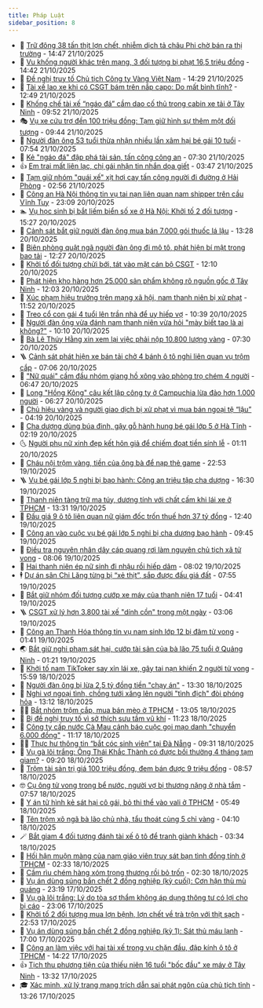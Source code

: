 ```yaml
---
title: Pháp Luật
sidebar_position: 8
---
```


<!-- dantri-phap-luat:START -->
- 🌊 [Trữ đông 38 tấn thịt lợn chết, nhiễm dịch tả châu Phi chờ bán ra thị trường](https://dantri.com.vn/phap-luat/tru-dong-38-tan-thit-lon-chet-nhiem-dich-ta-chau-phi-cho-ban-ra-thi-truong-20251021211953308.htm) - 14:47 21/10/2025
- 🐲 [Vu khống người khác trên mạng, 3 đối tượng bị phạt 16,5 triệu đồng](https://dantri.com.vn/phap-luat/vu-khong-nguoi-khac-tren-mang-3-doi-tuong-bi-phat-165-trieu-dong-20251021211126665.htm) - 14:42 21/10/2025
- 🌁 [Đề nghị truy tố Chủ tịch Công ty Vàng Việt Nam](https://dantri.com.vn/phap-luat/de-nghi-truy-to-chu-tich-cong-ty-vang-viet-nam-20251021212328655.htm) - 14:29 21/10/2025
- 🎃 [Tài xế lao xe khi có CSGT bám trên nắp capo: Do mất bình tĩnh?](https://dantri.com.vn/phap-luat/tai-xe-lao-xe-khi-co-csgt-bam-tren-nap-capo-do-mat-binh-tinh-20251021191150590.htm) - 12:49 21/10/2025
- 🦅 [Khống chế tài xế “ngáo đá” cầm dao cố thủ trong cabin xe tải ở Tây Ninh](https://dantri.com.vn/phap-luat/khong-che-tai-xe-ngao-da-cam-dao-co-thu-trong-cabin-xe-tai-o-tay-ninh-20251021163418672.htm) - 09:52 21/10/2025
- 🎭 [Vụ xe cứu trợ đền 100 triệu đồng: Tạm giữ hình sự thêm một đối tượng](https://dantri.com.vn/phap-luat/vu-xe-cuu-tro-den-100-trieu-dong-tam-giu-hinh-su-them-mot-doi-tuong-20251021162602274.htm) - 09:44 21/10/2025
- 🤗 [Người đàn ông 53 tuổi thừa nhận nhiều lần xâm hại bé gái 10 tuổi](https://dantri.com.vn/phap-luat/nguoi-dan-ong-53-tuoi-thua-nhan-nhieu-lan-xam-hai-be-gai-10-tuoi-20251021135646146.htm) - 07:54 21/10/2025
- 🚀 [Kẻ &quot;ngáo đá&quot; đập phá tài sản, tấn công công an](https://dantri.com.vn/phap-luat/ke-ngao-da-dap-pha-tai-san-tan-cong-cong-an-20251021142434236.htm) - 07:30 21/10/2025
- 👍 [Em trai mất liên lạc, chị gái nhận tin nhắn dọa giết](https://dantri.com.vn/phap-luat/em-trai-mat-lien-lac-chi-gai-nhan-tin-nhan-doa-giet-20251021102628226.htm) - 03:47 21/10/2025
- 🧐 [Tạm giữ nhóm &quot;quái xế&quot; xịt hơi cay tấn công người đi đường ở Hải Phòng](https://dantri.com.vn/phap-luat/tam-giu-nhom-quai-xe-xit-hoi-cay-tan-cong-nguoi-di-duong-o-hai-phong-20251021095417034.htm) - 02:56 21/10/2025
- 🫶 [Công an Hà Nội thông tin vụ tai nạn liên quan nam shipper trên cầu Vĩnh Tuy](https://dantri.com.vn/phap-luat/cong-an-ha-noi-thong-tin-vu-tai-nan-lien-quan-nam-shipper-tren-cau-vinh-tuy-20251021004932979.htm) - 23:09 20/10/2025
- 🏊 [Vụ học sinh bị bắt liếm biển số xe ở Hà Nội: Khởi tố 2 đối tượng](https://dantri.com.vn/phap-luat/vu-hoc-sinh-bi-bat-liem-bien-so-xe-o-ha-noi-khoi-to-2-doi-tuong-20251020222334656.htm) - 15:27 20/10/2025
- 🌋 [Cảnh sát bắt giữ người đàn ông mua bán 7.000 gói thuốc lá lậu](https://dantri.com.vn/phap-luat/canh-sat-bat-giu-nguoi-dan-ong-mua-ban-7000-goi-thuoc-la-lau-20251020194008525.htm) - 13:28 20/10/2025
- 👹 [Biên phòng quật ngã người đàn ông đi mô tô, phát hiện bí mật trong bao tải](https://dantri.com.vn/phap-luat/bien-phong-quat-nga-nguoi-dan-ong-di-mo-to-phat-hien-bi-mat-trong-bao-tai-20251020165915251.htm) - 12:27 20/10/2025
- 🫣 [Khởi tố đối tượng chửi bới, tát vào mặt cán bộ CSGT](https://dantri.com.vn/phap-luat/khoi-to-doi-tuong-chui-boi-tat-vao-mat-can-bo-csgt-20251020185459427.htm) - 12:10 20/10/2025
- 🎃 [Phát hiện kho hàng hơn 25.000 sản phẩm không rõ nguồn gốc ở Tây Ninh](https://dantri.com.vn/phap-luat/phat-hien-kho-hang-hon-25000-san-pham-khong-ro-nguon-goc-o-tay-ninh-20251020173839849.htm) - 12:03 20/10/2025
- 🌝 [Xúc phạm hiệu trưởng trên mạng xã hội, nam thanh niên bị xử phạt](https://dantri.com.vn/phap-luat/xuc-pham-hieu-truong-tren-mang-xa-hoi-nam-thanh-nien-bi-xu-phat-20251020183702566.htm) - 11:52 20/10/2025
- 🚀 [Treo cổ con gái 4 tuổi lên trần nhà để uy hiếp vợ](https://dantri.com.vn/phap-luat/treo-co-con-gai-4-tuoi-len-tran-nha-de-uy-hiep-vo-20251020172817396.htm) - 10:39 20/10/2025
- 🥷 [Người đàn ông vừa đánh nam thanh niên vừa hỏi &quot;mày biết tao là ai không?&quot;](https://dantri.com.vn/phap-luat/nguoi-dan-ong-vua-danh-nam-thanh-nien-vua-hoi-may-biet-tao-la-ai-khong-20251020165711740.htm) - 10:10 20/10/2025
- 👺 [Bà Lê Thúy Hằng xin xem lại việc phải nộp 10.800 lượng vàng](https://dantri.com.vn/phap-luat/ba-le-thuy-hang-xin-xem-lai-viec-phai-nop-10800-luong-vang-20251020134448910.htm) - 07:30 20/10/2025
- 🪜 [Cảnh sát phát hiện xe bán tải chở 4 bánh ô tô nghi liên quan vụ trộm cắp](https://dantri.com.vn/phap-luat/canh-sat-phat-hien-xe-ban-tai-cho-4-banh-o-to-nghi-lien-quan-vu-trom-cap-20251020124913532.htm) - 07:06 20/10/2025
- 🦄 [&quot;Nữ quái&quot; cầm đầu nhóm giang hồ xông vào phòng trọ chém 4 người](https://dantri.com.vn/phap-luat/nu-quai-cam-dau-nhom-giang-ho-xong-vao-phong-tro-chem-4-nguoi-20251020130138907.htm) - 06:47 20/10/2025
- 🦍 [Long &quot;Hồng Kông&quot; câu kết lập công ty ở Campuchia lừa đảo hơn 1.000 người](https://dantri.com.vn/phap-luat/long-hong-kong-cau-ket-lap-cong-ty-o-campuchia-lua-dao-hon-1000-nguoi-20251020120609631.htm) - 06:27 20/10/2025
- 🌁 [Chủ hiệu vàng và người giao dịch bị xử phạt vì mua bán ngoại tệ “lậu”](https://dantri.com.vn/phap-luat/chu-hieu-vang-va-nguoi-giao-dich-bi-xu-phat-vi-mua-ban-ngoai-te-lau-20251020110342759.htm) - 04:19 20/10/2025
- 💯 [Cha dượng dùng búa đinh, gậy gỗ hành hung bé gái lớp 5 ở Hà Tĩnh](https://dantri.com.vn/phap-luat/cha-duong-dung-bua-dinh-gay-go-hanh-hung-be-gai-lop-5-o-ha-tinh-20251020090323787.htm) - 02:19 20/10/2025
- 🌜 [Người phụ nữ xinh đẹp kết hôn giả để chiếm đoạt tiền sính lễ](https://dantri.com.vn/phap-luat/nguoi-phu-nu-xinh-dep-ket-hon-gia-de-chiem-doat-tien-sinh-le-20251020080641750.htm) - 01:11 20/10/2025
- 👹 [Cháu nội trộm vàng, tiền của ông bà để nạp thẻ game](https://dantri.com.vn/phap-luat/chau-noi-trom-vang-tien-cua-ong-ba-de-nap-the-game-20251019203936090.htm) - 22:53 19/10/2025
- 🪜 [Vụ bé gái lớp 5 nghi bị bạo hành: Công an triệu tập cha dượng](https://dantri.com.vn/phap-luat/vu-be-gai-lop-5-nghi-bi-bao-hanh-cong-an-trieu-tap-cha-duong-20251019231730760.htm) - 16:30 19/10/2025
- 🦩 [Thanh niên tàng trữ ma túy, dương tính với chất cấm khi lái xe ở TPHCM](https://dantri.com.vn/phap-luat/thanh-nien-tang-tru-ma-tuy-duong-tinh-voi-chat-cam-khi-lai-xe-o-tphcm-20251019195819329.htm) - 13:31 19/10/2025
- 💂 [Đấu giá 9 ô tô liên quan nữ giám đốc trốn thuế hơn 37 tỷ đồng](https://dantri.com.vn/phap-luat/dau-gia-9-o-to-lien-quan-nu-giam-doc-tron-thue-hon-37-ty-dong-20251019192314097.htm) - 12:40 19/10/2025
- 💃 [Công an vào cuộc vụ bé gái lớp 5 nghi bị cha dượng bạo hành](https://dantri.com.vn/phap-luat/cong-an-vao-cuoc-vu-be-gai-lop-5-nghi-bi-cha-duong-bao-hanh-20251019163309682.htm) - 09:45 19/10/2025
- 🧐 [Điều tra nguyên nhân dây cáp quang rơi làm nguyên chủ tịch xã tử vong](https://dantri.com.vn/phap-luat/dieu-tra-nguyen-nhan-day-cap-quang-roi-lam-nguyen-chu-tich-xa-tu-vong-20251019144752299.htm) - 08:06 19/10/2025
- 🤗 [Hai thanh niên ép nữ sinh đi nhậu rồi hiếp dâm](https://dantri.com.vn/phap-luat/hai-thanh-nien-ep-nu-sinh-di-nhau-roi-hiep-dam-20251019143543041.htm) - 08:02 19/10/2025
- 🕴 [Dự án sân Chi Lăng từng bị “xẻ thịt”, sắp được đấu giá đất](https://dantri.com.vn/phap-luat/du-an-san-chi-lang-tung-bi-xe-thit-sap-duoc-dau-gia-dat-20251019143743135.htm) - 07:55 19/10/2025
- 🐎 [Bắt giữ nhóm đối tượng cướp xe máy của thanh niên 17 tuổi](https://dantri.com.vn/phap-luat/bat-giu-nhom-doi-tuong-cuop-xe-may-cua-thanh-nien-17-tuoi-20251019112648460.htm) - 04:41 19/10/2025
- 🪜 [CSGT xử lý hơn 3.800 tài xế &quot;dính cồn&quot; trong một ngày](https://dantri.com.vn/thoi-su/csgt-xu-ly-hon-3800-tai-xe-dinh-con-trong-mot-ngay-20251019095201120.htm) - 03:06 19/10/2025
- 🤭 [Công an Thanh Hóa thông tin vụ nam sinh lớp 12 bị đâm tử vong](https://dantri.com.vn/phap-luat/cong-an-thanh-hoa-thong-tin-vu-nam-sinh-lop-12-bi-dam-tu-vong-20251019071018146.htm) - 01:41 19/10/2025
- 🌏 [Bắt giữ nghi phạm sát hại, cướp tài sản của bà lão 75 tuổi ở Quảng Ninh](https://dantri.com.vn/phap-luat/bat-giu-nghi-pham-sat-hai-cuop-tai-san-cua-ba-lao-75-tuoi-o-quang-ninh-20251019081547418.htm) - 01:21 19/10/2025
- 🎃 [Khởi tố nam TikToker say xỉn lái xe, gây tai nạn khiến 2 người tử vong](https://dantri.com.vn/phap-luat/khoi-to-nam-tiktoker-say-xin-lai-xe-gay-tai-nan-khien-2-nguoi-tu-vong-20251018223327519.htm) - 15:59 18/10/2025
- 🗽 [Người đàn ông bị lừa 2,5 tỷ đồng tiền &quot;chạy án&quot;](https://dantri.com.vn/phap-luat/nguoi-dan-ong-bi-lua-25-ty-dong-tien-chay-an-20251018190946776.htm) - 13:30 18/10/2025
- 🌁 [Nghi vợ ngoại tình, chồng tưới xăng lên người &quot;tình địch&quot; đòi phóng hỏa](https://dantri.com.vn/phap-luat/nghi-vo-ngoai-tinh-chong-tuoi-xang-len-nguoi-tinh-dich-doi-phong-hoa-20251018185744811.htm) - 13:12 18/10/2025
- 🧑‍💻 [Bắt nhóm trộm cắp, mua bán mèo ở TPHCM](https://dantri.com.vn/phap-luat/bat-nhom-trom-cap-mua-ban-meo-o-tphcm-20251018194448669.htm) - 13:05 18/10/2025
- 🌮 [Bị đề nghị truy tố vì sở thích sưu tầm vũ khí](https://dantri.com.vn/phap-luat/bi-de-nghi-truy-to-vi-so-thich-suu-tam-vu-khi-20251018155654178.htm) - 11:23 18/10/2025
- 🤗 [Công ty cấp nước Cà Mau cảnh báo cuộc gọi mạo danh &quot;chuyển 6.000 đồng&quot;](https://dantri.com.vn/phap-luat/cong-ty-cap-nuoc-ca-mau-canh-bao-cuoc-goi-mao-danh-chuyen-6000-dong-20251018153600461.htm) - 11:17 18/10/2025
- 👨‍🏫 [Thực hư thông tin “bắt cóc sinh viên” tại Đà Nẵng](https://dantri.com.vn/phap-luat/thuc-hu-thong-tin-bat-coc-sinh-vien-tai-da-nang-20251018160055224.htm) - 09:31 18/10/2025
- 🎉 [Vụ gà lôi trắng: Ông Thái Khắc Thành có được bồi thường 4 tháng tạm giam?](https://dantri.com.vn/phap-luat/vu-ga-loi-trang-ong-thai-khac-thanh-co-duoc-boi-thuong-4-thang-tam-giam-20251018122830617.htm) - 09:20 18/10/2025
- 🤗 [Trộm tài sản trị giá 100 triệu đồng, đem bán được 9 triệu đồng](https://dantri.com.vn/phap-luat/trom-tai-san-tri-gia-100-trieu-dong-dem-ban-duoc-9-trieu-dong-20251018154311223.htm) - 08:57 18/10/2025
- 🤓 [Cụ ông tử vong trong bể nước, người vợ bị thương nặng ở nhà tắm](https://dantri.com.vn/phap-luat/cu-ong-tu-vong-trong-be-nuoc-nguoi-vo-bi-thuong-nang-o-nha-tam-20251018144134577.htm) - 07:57 18/10/2025
- 👹 [Y án tử hình kẻ sát hại cô gái, bỏ thi thể vào vali ở TPHCM](https://dantri.com.vn/phap-luat/y-an-tu-hinh-ke-sat-hai-co-gai-bo-thi-the-vao-vali-o-tphcm-20251018110029345.htm) - 05:49 18/10/2025
- 🐘 [Tên trộm xô ngã bà lão chủ nhà, tẩu thoát cùng 5 chỉ vàng](https://dantri.com.vn/phap-luat/ten-trom-xo-nga-ba-lao-chu-nha-tau-thoat-cung-5-chi-vang-20251018104631203.htm) - 04:10 18/10/2025
- 🪄 [Bắt giam 4 đối tượng đánh tài xế ô tô để tranh giành khách](https://dantri.com.vn/phap-luat/bat-giam-4-doi-tuong-danh-tai-xe-o-to-de-tranh-gianh-khach-20251018101015680.htm) - 03:34 18/10/2025
- 💄 [Hối hận muộn màng của nam giáo viên truy sát bạn tình đồng tính ở TPHCM](https://dantri.com.vn/phap-luat/hoi-han-muon-mang-cua-nam-giao-vien-truy-sat-ban-tinh-dong-tinh-o-tphcm-20251017104306293.htm) - 02:33 18/10/2025
- 🐎 [Cầm rìu chém hàng xóm trọng thương rồi bỏ trốn](https://dantri.com.vn/phap-luat/cam-riu-chem-hang-xom-trong-thuong-roi-bo-tron-20251018084604889.htm) - 02:30 18/10/2025
- 💯 [Vụ án dùng súng bắn chết 2 đồng nghiệp &lpar;kỳ cuối&rpar;: Cơn hận thù mù quáng](https://dantri.com.vn/phap-luat/vu-an-dung-sung-ban-chet-2-dong-nghiep-ky-cuoi-con-han-thu-mu-quang-20251018032147731.htm) - 23:19 17/10/2025
- 💯 [Vụ gà lôi trắng: Lý do tòa sơ thẩm không áp dụng thông tư có lợi cho bị cáo](https://dantri.com.vn/phap-luat/vu-ga-loi-trang-ly-do-toa-so-tham-khong-ap-dung-thong-tu-co-loi-cho-bi-cao-20251018004153340.htm) - 23:06 17/10/2025
- 🌈 [Khởi tố 2 đối tượng mua lợn bệnh, lợn chết về trà trộn với thịt sạch](https://dantri.com.vn/phap-luat/khoi-to-2-doi-tuong-mua-lon-benh-lon-chet-ve-tra-tron-voi-thit-sach-20250721112138289.htm) - 22:53 17/10/2025
- 🧠 [Vụ án dùng súng bắn chết 2 đồng nghiệp &lpar;kỳ 1&rpar;: Sát thủ máu lạnh](https://dantri.com.vn/phap-luat/vu-an-dung-sung-ban-chet-2-dong-nghiep-ky-1-sat-thu-mau-lanh-20251017120048470.htm) - 17:00 17/10/2025
- 🌈 [Công an làm việc với hai tài xế trong vụ chặn đầu, đập kính ô tô ở TPHCM](https://dantri.com.vn/phap-luat/cong-an-lam-viec-voi-hai-tai-xe-trong-vu-chan-dau-dap-kinh-o-to-o-tphcm-20251017203841667.htm) - 14:22 17/10/2025
- 👍 [Tịch thu phương tiện của thiếu niên 16 tuổi &quot;bốc đầu&quot; xe máy ở Tây Ninh](https://dantri.com.vn/phap-luat/tich-thu-phuong-tien-cua-thieu-nien-16-tuoi-boc-dau-xe-may-o-tay-ninh-20251017200411380.htm) - 13:32 17/10/2025
- 🎓 [Xác minh, xử lý trang mạng trích dẫn sai phát ngôn của chủ tịch tỉnh](https://dantri.com.vn/phap-luat/xac-minh-xu-ly-trang-mang-trich-dan-sai-phat-ngon-cua-chu-tich-tinh-20251017200531072.htm) - 13:26 17/10/2025<!-- dantri-phap-luat:END -->
